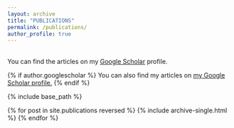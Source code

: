 ```yaml
---
layout: archive
title: "PUBLICATIONS"
permalink: /publications/
author_profile: true
---
```

\
You can find the articles on my [Google Scholar](https://scholar.google.com/citations?user=LcEe3_EAAAAJ&hl=en) profile.


{% if author.googlescholar %}
  You can also find my articles on <u><a href="{{author.googlescholar}}">my Google Scholar profile</a>.</u>
{% endif %}

{% include base_path %}

{% for post in site.publications reversed %}
  {% include archive-single.html %}
{% endfor %}
